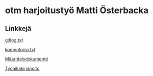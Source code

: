 # otm harjoitustyö Matti Österbacka

## Linkkejä
[gitlog.txt](https://github.com/massamasa/otm-harjoitustyo/blob/master/laskarit/viikko1/gitlog.txt)

[komentorivi.txt](https://github.com/massamasa/otm-harjoitustyo/blob/master/laskarit/viikko1/komentorivi.txt)

[Määrittelydokumentti](https://github.com/massamasa/otm-harjoitustyo/blob/master/dokumentointi/maarittelydokumentti.md)

[Työaikakirjanpito](https://github.com/massamasa/otm-harjoitustyo/blob/master/dokumentointi/tuntikirjanpito.md)
